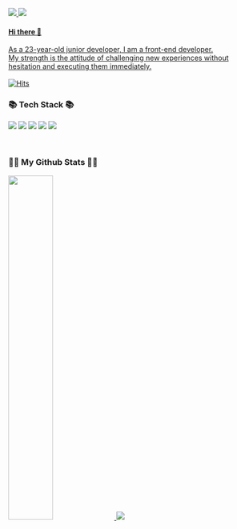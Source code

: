 <!-- ![header](https://capsule-render.vercel.app/api?type=waving&color=6DA9E4&height=200&section=header&text=WELCOME%20&fontSize=50&fontAlignY=40&fontColor=FFFFFF)


 -->
 
<a href="https://https://velog.io/@sam101321"><img src="https://img.shields.io/badge/Blog-000000?style=flat-square&logo=Velog&logoColor=white"/> <a href=https://mail.google.com /><img src="https://img.shields.io/badge/sam010321@gmail.com-E34F26?style=flat-square&logo=gmail&logoColor=white"/> 

#### Hi there 👋

As a 23-year-old junior developer, I am a front-end developer.<br />
My strength is the attitude of challenging new experiences without hesitation and executing them immediately.
<br />
<br />
[![Hits](https://hits.seeyoufarm.com/api/count/incr/badge.svg?url=https%3A%2F%2Fgithub.com%2Fsam101321%2Fhit-counter&count_bg=%2379C83D&title_bg=%23555555&icon=&icon_color=%23E7E7E7&title=hits&edge_flat=false)](https://hits.seeyoufarm.com)
<br />
### 📚 Tech Stack 📚

<img src="https://img.shields.io/badge/HTML-E34F26?style=flat-square&logo=html5&logoColor=white"/> <img src="https://img.shields.io/badge/CSS-1572B6?style=flat-square&logo=CSS3&logoColor=white"/> <img src="https://img.shields.io/badge/JavaScript-F7DF1E?style=flat-square&logo=JavaScript&logoColor=black"/> <img src="https://img.shields.io/badge/TypeScript-3178C6?style=flat-square&logo=TypeScript&logoColor=white"/> <img src="https://img.shields.io/badge/React-61DAFB?style=flat-square&logo=React&logoColor=white"> 

<!-- <img src="https://img.shields.io/badge/Python-3776AB?style=flat-square&logo=Python&logoColor=white"> <img src="https://img.shields.io/badge/Django-092E20?style=flat-square&logo=Django&logoColor=white"> <img src="https://img.shields.io/badge/MySQL-4479A1?style=flat-square&logo=MySQL&logoColor=white">  <img src="https://img.shields.io/badge/AmazonAWS-232F3E?style=flat-square&logo=amazonaws&logoColor=white"> -->

 <br />


<h3 align="left">👩‍💻 My Github Stats 👩‍💻</h3>

<div align="left">
 <a href="s">
  <img src="https://github-readme-stats.vercel.app/api?username=sam101321&theme=tokyonight&show_icons=true" width="42%" />
</a>
 <a href="s">
  <img src="https://github-readme-stats.vercel.app/api/top-langs/?username=sam101321&exclude_repo=dkssud8150.github.io&layout=compact&theme=tokyonight" />
</a>


<!-- ![sam101321's github stats](https://github-readme-stats.vercel.app/api?username=sam101321&show_icons=true)
<img src="https://github-readme-stats.vercel.app/api/top-langs/?username=sam101321&layout=compact">
 -->
</div>
